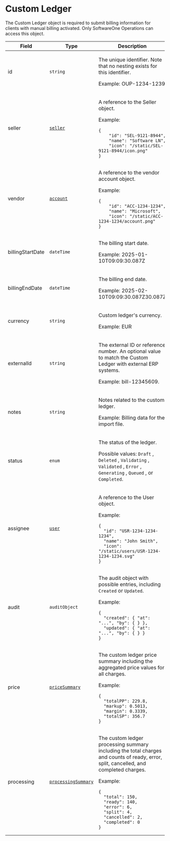 # Custom Ledger

The Custom Ledger object is required to submit billing information for clients with manual billing activated. Only SoftwareOne Operations can access this object.&#x20;

<table><thead><tr><th width="148">Field</th><th width="186">Type</th><th>Description</th></tr></thead><tbody><tr><td>id</td><td><code>string</code></td><td><p>The unique identifier. Note that no nesting exists for this identifier.</p><p>Example: OUP-1234-1239</p></td></tr><tr><td>seller</td><td><a href="../../accounts-api/seller/"><code>seller</code></a></td><td><p>A reference to the Seller object.</p><p>Example:</p><pre class="language-json" data-overflow="wrap" data-full-width="true"><code class="lang-json">{
    "id": "SEL-9121-8944",
    "name": "Software LN",
    "icon": "/static/SEL-9121-8944/icon.png"
}
</code></pre></td></tr><tr><td>vendor</td><td><a href="../../accounts-api/account/"><code>account</code></a></td><td><p>A reference to the vendor account object.</p><p>Example:</p><pre class="language-json" data-overflow="wrap" data-full-width="true"><code class="lang-json">{
    "id": "ACC-1234-1234",
    "name": "Microsoft",
    "icon": "/static/ACC-1234-1234/account.png"
}
</code></pre></td></tr><tr><td>billingStartDate</td><td><code>dateTime</code></td><td><p>The billing start date.</p><p>Example: 2025-01-10T09:09:30.087Z</p></td></tr><tr><td>billingEndDate</td><td><code>dateTime</code></td><td><p>The billing end date.</p><p>Example: 2025-02-10T09:09:30.087Z30.087Z</p></td></tr><tr><td>currency</td><td><code>string</code></td><td><p>Custom ledger's currency.</p><p>Example: EUR</p></td></tr><tr><td>externalId</td><td><code>string</code></td><td><p>The external ID or reference number. An optional value to match the Custom Ledger with external ERP systems.</p><p>Example: bill-12345609.</p></td></tr><tr><td>notes</td><td><code>string</code></td><td><p>Notes related to the custom ledger.</p><p>Example: Billing data for the import file.</p></td></tr><tr><td>status</td><td><code>enum</code></td><td><p>The status of the ledger. </p><p></p><p>Possible values: <code>Draft</code>, <code>Deleted</code>, <code>Validating</code>, <code>Validated</code>, <code>Error</code>, <code>Generating</code>, <code>Queued</code>, or <code>Completed</code>.</p></td></tr><tr><td>assignee</td><td><a href="../../accounts-api/users/"><code>user</code></a></td><td><p>A reference to the User object.</p><p>Example:</p><pre class="language-json" data-overflow="wrap" data-full-width="true"><code class="lang-json">{
  "id": "USR-1234-1234-1234",
  "name": "John Smith",
  "icon": "/static/users/USR-1234-1234-1234.svg"
}
</code></pre></td></tr><tr><td>audit</td><td><code>auditObject</code></td><td><p>The audit object with possible entries, including <code>Created</code> or <code>Updated</code>.</p><p>Example:</p><pre class="language-json" data-overflow="wrap" data-full-width="true"><code class="lang-json">{
  "created": { "at": "...", "by": { } },
  "updated": { "at": "...", "by": { } }
}
</code></pre></td></tr><tr><td>price</td><td><a href="../journal/#pricesummary"><code>priceSummary</code></a></td><td><p>The custom ledger price summary including the aggregated price values for all charges.</p><p>Example:</p><pre class="language-json" data-overflow="wrap" data-full-width="true"><code class="lang-json">{
  "totalPP": 229.8,
  "markup": 0.5013,
  "margin": 0.3339,  
  "totalSP": 356.7
}
</code></pre></td></tr><tr><td>processing</td><td><a href="../journal/#processingsummary"><code>processingSummary</code></a></td><td><p>The custom ledger processing summary including the total charges and counts of ready, error, split, cancelled, and completed charges.</p><p>Example:</p><pre class="language-json" data-overflow="wrap" data-full-width="true"><code class="lang-json">{
  "total": 150,
  "ready": 140,
  "error": 6,
  "split": 4,
  "cancelled": 2,
  "completed": 0    
}
</code></pre></td></tr></tbody></table>
